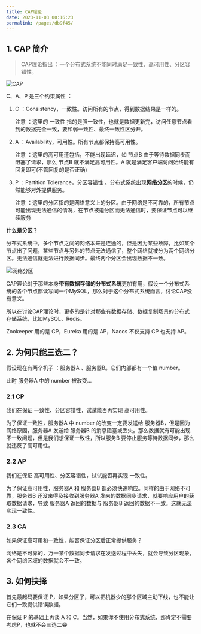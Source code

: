 ```yaml
---
title: CAP理论
date: 2023-11-03 00:16:23
permalink: /pages/db9f45/
---
```

## 1. CAP 简介

>CAP理论指出 ：一个分布式系统不能同时满足一致性、高可用性、分区容错性。

![CAP](https://typorehwf.oss-cn-chengdu.aliyuncs.com/cap.png)

C、A、P 是三个约束属性 ：

1. C ：Consistency，一致性。访问所有的节点，得到数据结果是一样的。

   注意 ：这里的 一致性 指的是强一致性，也就是数据更新完，访问任意节点看到的数据完全一致，要和弱一致性、最终一致性区分开。

2. A ：Availability，可用性。所有节点都保持高可用性。

   注意 ：这里的高可用还包括，不能出现延迟，如 节点B 由于等待数据同步而阻塞了请求，那么 节点B 就不满足高可用性。A 就是满足客户端访问始终能有回复即可(不管回复的是否正确)

3. P ：Partition Tolerance，分区容错性 。分布式系统出现**网络分区**的时候，仍然能够对外提供服务。

   注意 ：这里的分区指的是网络意义上的分区。由于网络是不可靠的，所有节点可能出现无法通信的情况，在节点被迫分区而无法通信时，要保证节点可以继续服务

**什么是分区？**

分布式系统中，多个节点之间的网络本来是连通的，但是因为某些故障，比如某个节点出了问题，某些节点与另外的节点无法通信了，整个网络就被分为两个网络分区。无法通信就无法进行数据同步。最终两个分区会出现数据不一致。

![网络分区](https://typorehwf.oss-cn-chengdu.aliyuncs.com/20231101225513.png)

CAP理论对于那些本身**带有数据存储的分布式系统**更加有用，假设一个分布式系统的各个节点都读写同一个MySQL，那么对于这个分布式系统而言，讨论CAP没有意义。

所以在讨论CAP理论时，更多的是针对那些有数据存储、数据复制场景的分布式存储系统，比如MySQL、Redis。

Zookeeper 用的是 CP，Eureka 用的是 AP，Nacos 不仅支持 CP 也支持 AP。



## 2. 为何只能三选二？

假设现在有两个机子 ：服务器A 、服务器B。它们内部都有一个值 number。

此时 服务器A 中的 number 被改变...

### 2.1 CP

我们在保证 一致性、分区容错性，试试能否再实现 高可用性。

为了保证一致性，服务器A 中 number 的改变一定要发送给 服务器B，但是因为网络原因，服务器A 发送给 服务器B 的消息阻塞或丢失。那么数据就有可能出现不一致问题，但是我们想保证一致性，所以服务B 要停止服务等待数据同步，那么就违反了高可用性。

### 2.2 AP

我们在保证 高可用性、分区容错性，试试能否再实现 一致性。

为了保证高可用性，服务器A 和 服务器B 都必须快速响应。同样的由于网络不可靠，服务器B 还没来得及接收到服务器A 发来的数据同步请求，就要响应用户的获取数据请求，导致 服务器A 返回的数据与 服务器B 返回的数据不一致。这就无法实现一致性。

### 2.3 CA

如果保证高可用和一致性，能否保证分区后正常提供服务？

网络是不可靠的，万一某个数据同步请求在发送过程中丢失，就会导致分区现象，各个网络区域的数据就会不一致。

## 3. 如何抉择

首先最起码要保证 P，如果分区了，可以把机器少的那个区域主动下线，也不能让它们一致提供错误数据。

在保证 P 的基础上再谈 A 和 C。当然，如果你不使用分布式系统，那肯定不需要考虑P，也就不会三选二😁

 

